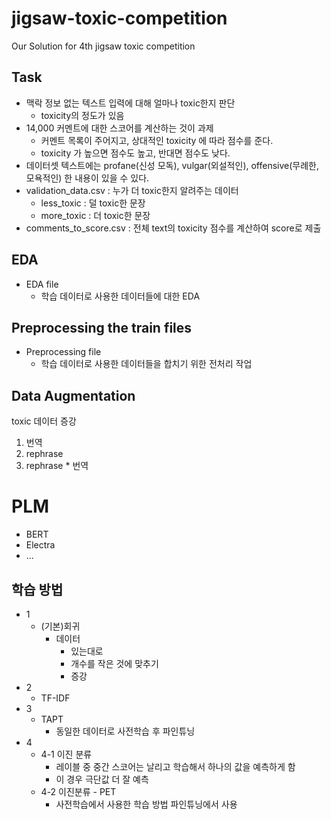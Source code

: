 # jigsaw-toxic-competition
Our Solution for 4th jigsaw toxic competition

## Task

* 맥락 정보 없는 텍스트 입력에 대해 얼마나 toxic한지 판단
    * toxicity의 정도가 있음
* 14,000 커멘트에 대한 스코어를 계산하는 것이 과제
    * 커멘트 목록이 주어지고, 상대적인 toxicity 에 따라 점수를 준다.
    * toxicity 가 높으면 점수도 높고, 반대면 점수도 낮다.
* 데이터셋 텍스트에는 profane(신성 모독), vulgar(외설적인), offensive(무례한, 모욕적인) 한 내용이 있을 수 있다.
* validation_data.csv : 누가 더 toxic한지 알려주는 데이터
    - less_toxic : 덜 toxic한 문장
    - more_toxic : 더 toxic한 문장
* comments_to_score.csv : 전체 text의 toxicity 점수를 계산하여 score로 제출

## EDA

* EDA file
    - 학습 데이터로 사용한 데이터들에 대한 EDA

## Preprocessing the train files

* Preprocessing file
    - 학습 데이터로 사용한 데이터들을 합치기 위한 전처리 작업

## Data Augmentation

toxic 데이터 증강

1. 번역
2. rephrase
3. rephrase * 번역

# PLM

* BERT
* Electra
* ...

## 학습 방법

* 1
    * (기본)회귀
        * 데이터
            * 있는대로
            * 개수를 작은 것에 맞추기
            * 증강
* 2
    * TF-IDF
* 3
    * TAPT
        * 동일한 데이터로 사전학습 후 파인튜닝
* 4
    * 4-1 이진 분류
        * 레이블 중 중간 스코어는 날리고 학습해서 하나의 값을 예측하게 함
        * 이 경우 극단값 더 잘 예측
    * 4-2 이진분류 - PET
        * 사전학습에서 사용한 학습 방법 파인튜닝에서 사용